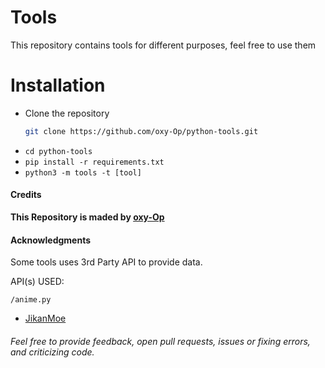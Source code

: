 # Tools
This repository contains tools for different purposes, feel free to use them

# Installation
- Clone the repository
    ```bash 
    git clone https://github.com/oxy-Op/python-tools.git
    ```
- ```cd python-tools```
- ```pip install -r requirements.txt```
- ```python3 -m tools -t [tool]```

#### Credits
**This Repository is maded by [oxy-Op](https://github.com/oxy-Op)**

#### Acknowledgments
 Some tools uses 3rd Party API to provide data.

 API(s) USED:

```/anime.py```
  - [JikanMoe](https://api.jikan.moe/)


###### Feel free to provide feedback, open pull requests, issues or fixing errors, and criticizing code.
